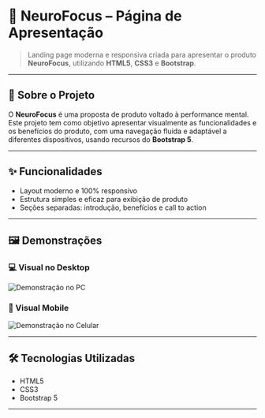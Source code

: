 # 🧠 NeuroFocus – Página de Apresentação

> Landing page moderna e responsiva criada para apresentar o produto **NeuroFocus**, utilizando **HTML5**, **CSS3** e **Bootstrap**.

---

## 📌 Sobre o Projeto

O **NeuroFocus** é uma proposta de produto voltado à performance mental. Este projeto tem como objetivo apresentar visualmente as funcionalidades e os benefícios do produto, com uma navegação fluida e adaptável a diferentes dispositivos, usando recursos do **Bootstrap 5**.

---

## ✨ Funcionalidades

- Layout moderno e 100% responsivo
- Estrutura simples e eficaz para exibição de produto
- Seções separadas: introdução, benefícios e call to action

---

## 🖼️ Demonstrações

### 💻 Visual no Desktop

![Demonstração no PC](gifs/NeuroFocusPc.gif)

### 📱 Visual Mobile

![Demonstração no Celular](gifs/NeuroFocusMobile.gif)

---

## 🛠️ Tecnologias Utilizadas

- HTML5
- CSS3
- Bootstrap 5

---

